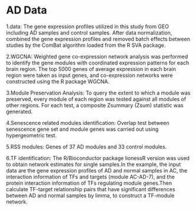 # AD Data
1.data:
The gene expression profiles utilized in this study from GEO including AD samples and control samples. After data normalization, combined the gene expression profiles and removed batch effects between studies by the ComBat algorithm loaded from the R SVA package.

2.WGCNA:
Weighted gene co-expression network analysis was performed to identify the gene modules with coordinated expression patterns for each brain region. The top 5000 genes of average expression in each brain region were taken as input genes, and co-expression networks were constructed using the R package WGCNA.

3.Module Preservation Analysis:
To query the extent to which a module was preserved, every module of each region was tested against all modules of other regions. For each test, a composite Zsummary (Zsum) statistic was generated.

4.Senescence related modules identification:
Overlap test between senescence gene set and module genes was carried out using hypergeometric test. 

5.RSS modules:
Genes of 37 AD modules and 33 control modules.

6.TF identification:
The R/Bioconductor package lionessR version was used to obtain network estimates for single samples.In the example, the input data are the gene expression profiles of AD and normal samples in AC, the interaction information of TFs and targets (module AC-AD-7), and the protein interaction information of TFs regulating module genes.Then calculate TF-target relationship pairs that have significant differences between AD and normal samples by limma, to construct a TF-module network.
